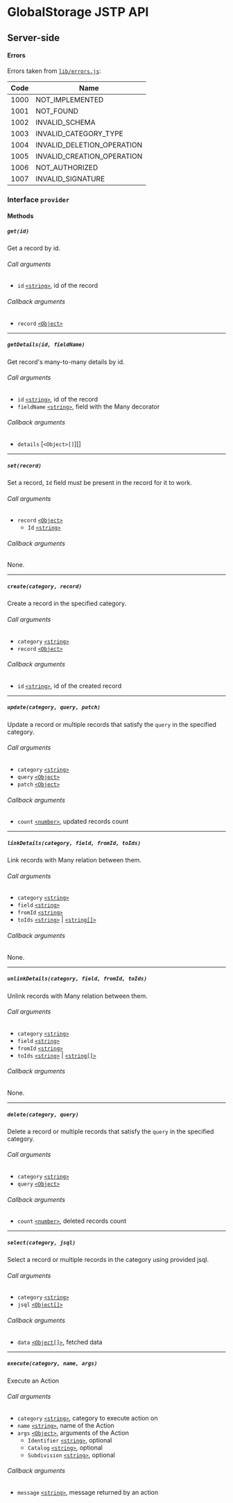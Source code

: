 # GlobalStorage JSTP API

## Server-side

#### Errors

Errors taken from [`lib/errors.js`][errors]:

| Code | Name |
| ---- | ---- |
| 1000 | NOT_IMPLEMENTED |
| 1001 | NOT_FOUND |
| 1002 | INVALID_SCHEMA |
| 1003 | INVALID_CATEGORY_TYPE |
| 1004 | INVALID_DELETION_OPERATION |
| 1005 | INVALID_CREATION_OPERATION |
| 1006 | NOT_AUTHORIZED |
| 1007 | INVALID_SIGNATURE |

### Interface `provider`

#### Methods

##### `get(id)`

Get a record by id.

###### Call arguments

* `id` [`<string>`][], id of the record

###### Callback arguments

* `record` [`<Object>`][]

---

##### `getDetails(id, fieldName)`

Get record's many-to-many details by id.

###### Call arguments

* `id` [`<string>`][], id of the record
* `fieldName` [`<string>`][], field with the Many decorator

###### Callback arguments

* `details` [`<Object>[]`][]

---

##### `set(record)`

Set a record, `Id` field must be present in the record for it to work.

###### Call arguments

* `record` [`<Object>`][]
  * `Id` [`<string>`][]

###### Callback arguments

None.

---

##### `create(category, record)`

Create a record in the specified category.

###### Call arguments

* `category` [`<string>`][]
* `record` [`<Object>`][]

###### Callback arguments

* `id` [`<string>`][], id of the created record

---

##### `update(category, query, patch)`

Update a record or multiple records that satisfy the `query` in the specified
category.

###### Call arguments

* `category` [`<string>`][]
* `query` [`<Object>`][]
* `patch` [`<Object>`][]

###### Callback arguments

* `count` [`<number>`][], updated records count

---

##### `linkDetails(category, field, fromId, toIds)`

Link records with Many relation between them.

###### Call arguments

* `category` [`<string>`][]
* `field` [`<string>`][]
* `fromId` [`<string>`][]
* `toIds` [`<string>`][] | [`<string[]>`][string]

###### Callback arguments

None.

---

##### `unlinkDetails(category, field, fromId, toIds)`

Unlink records with Many relation between them.

###### Call arguments

* `category` [`<string>`][]
* `field` [`<string>`][]
* `fromId` [`<string>`][]
* `toIds` [`<string>`][] | [`<string[]>`][string]

###### Callback arguments

None.

---

##### `delete(category, query)`

Delete a record or multiple records that satisfy the `query` in the specified
category.

###### Call arguments

* `category` [`<string>`][]
* `query` [`<Object>`][]

###### Callback arguments

* `count` [`<number>`][], deleted records count

---

##### `select(category, jsql)`

Select a record or multiple records in the category using provided jsql.

###### Call arguments

* `category` [`<string>`][]
* `jsql` [`<Object[]>`][object]

###### Callback arguments

* `data` [`<Object[]>`][object], fetched data

---

##### `execute(category, name, args)`

Execute an Action

###### Call arguments

* `category` [`<string>`][], category to execute action on
* `name` [`<string>`][], name of the Action
* `args` [`<Object>`][], arguments of the Action
    * `Identifier` [`<string>`][], optional
    * `Catalog` [`<string>`][], optional
    * `Subdivision` [`<string>`][], optional

###### Callback arguments

* `message` [`<string>`][], message returned by an action

[errors]: https://github.com/metarhia/globalstorage/blob/master/lib/errors.js
[`<Object>`]: https://developer.mozilla.org/en-US/docs/Web/JavaScript/Reference/Global_Objects/Object
[object]: https://developer.mozilla.org/en-US/docs/Web/JavaScript/Reference/Global_Objects/Object
[`<string>`]: https://developer.mozilla.org/en-US/docs/Web/JavaScript/Data_structures#String_type
[string]: https://developer.mozilla.org/en-US/docs/Web/JavaScript/Data_structures#String_type
[`<number>`]: https://developer.mozilla.org/en-US/docs/Web/JavaScript/Data_structures#Number_type
